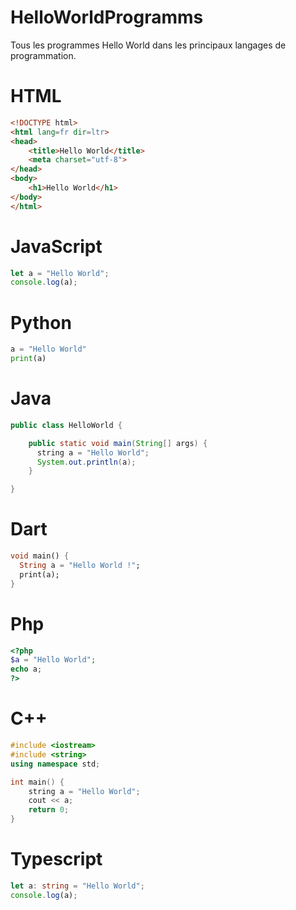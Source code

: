# HelloWorldProgramms
Tous les programmes Hello World dans les principaux langages de programmation.

# HTML
```html
<!DOCTYPE html>
<html lang=fr dir=ltr>
<head>
    <title>Hello World</title>
    <meta charset="utf-8">
</head>
<body>
    <h1>Hello World</h1>
</body>
</html>
```

# JavaScript
```js
let a = "Hello World";
console.log(a);
```

# Python
```py
a = "Hello World"
print(a)
```

# Java
```java
public class HelloWorld {

    public static void main(String[] args) {
      string a = "Hello World";
      System.out.println(a);
    }

}
```

# Dart
```dart
void main() {
  String a = "Hello World !";
  print(a);
}
```
# Php
```php
<?php
$a = "Hello World";
echo a;
?>
```

# C++
```cpp
#include <iostream>
#include <string>
using namespace std;

int main() {
    string a = "Hello World";
    cout << a;
    return 0;
}
```

# Typescript
```ts
let a: string = "Hello World";
console.log(a);
```
